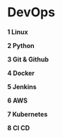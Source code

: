 # DevOps

**1 Linux**

**2 Python**

**3 Git & Github**

**4 Docker**

**5 Jenkins**

**6 AWS**

**7 Kubernetes**

**8 CI CD**

